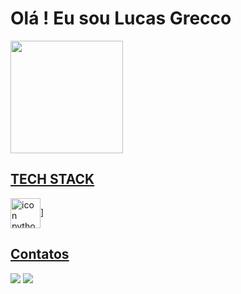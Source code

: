 <h1>Olá ! Eu sou Lucas Grecco</h1>
<div>
  <a href="https://github.com/lucvs07">
  <img height="180em" src="https://github-readme-stats.vercel.app/api/top-langs/?username=lucvs07&layout=compact&langs_count=7&theme=nord"/>
</div>

##

<h2>TECH STACK</h2>
  <div style="display: inline-block">
    <img align="center" alt="icon python" width="48" heigh="48" src="https://img.shields.io/badge/Python-FFD43B?style=for-the-badge&logo=python&logoColor=blue" />]
  </div>
</div>

##

<h2>Contatos</h2>
<div>
  <a href = "mailto:lucas.rgrecco@gmail.com"><img src="https://img.shields.io/badge/Gmail-D14836?style=for-the-badge&logo=gmail&logoColor=white" target="_blank"></a>
  <a href="https://www.linkedin.com/in/lucas-rodrigues-grecco-689b08216/" target="_blank"><img src="https://img.shields.io/badge/-LinkedIn-%230077B5?style=for-the-badge&logo=linkedin&logoColor=white" target="_blank"></a> 
</div>
